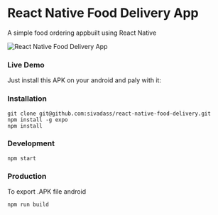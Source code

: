 # React Native Food Delivery App

A simple food ordering appbuilt using React Native

![React Native Food Delivery App](https://res.cloudinary.com/sivadass/image/upload/v1535197090/gifs/react-native-food-delivery-app.gif)

### Live Demo

Just install this APK on your android and paly with it:

<!-- APK download link here -->

### Installation

```
git clone git@github.com:sivadass/react-native-food-delivery.git
npm install -g expo
npm install
```

### Development

```
npm start
```

### Production

To export .APK file android

```
npm run build
```
